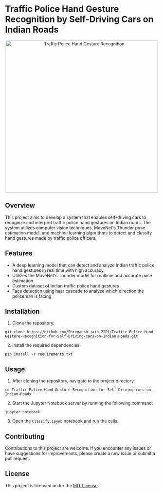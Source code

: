 # Traffic Police Hand Gesture Recognition by Self-Driving Cars on Indian Roads

<p align="center">
  <img src="https://static.toiimg.com/thumb/msid-66230198,imgsize-12837,width-400,resizemode-4/66230198.jpg" alt="Traffic Police Hand Gesture Recognition" width="500">
</p>

## Overview

This project aims to develop a system that enables self-driving cars to recognize and interpret traffic police hand gestures on Indian roads. The system utilizes computer vision techniques, MoveNet's Thunder pose estimation model, and machine learning algorithms to detect and classify hand gestures made by traffic police officers.

## Features

- A deep learning model that can detect and analyze Indian traffic police hand gestures in real time with high accuracy.
- Utilizes the MoveNet's Thunder model for realtime and accurate pose estimation
- Custom dataset of Indian traffic police hand gestures
- Face detection using haar cascade to analyze which direction the policeman is facing.

## Installation

1. Clone the repository:

``git clone https://github.com/Shreyansh-jain-2201/Traffic-Police-Hand-Gesture-Recognition-for-Self-Driving-cars-on-Indian-Roads.git``


2. Install the required dependencies:

``pip install -r requirements.txt``


## Usage

1. After cloning the repository, navigate to the project directory.

``cd Traffic-Police-Hand-Gesture-Recognition-for-Self-Driving-cars-on-Indian-Roads``

2. Start the Jupyter Notebook server by running the following command:

``jupyter notebook``

3. Open the `Classify.ipynb` notebook and run the cells.

## Contributing

Contributions to this project are welcome. If you encounter any issues or have suggestions for improvements, please create a new issue or submit a pull request.

## License

This project is licensed under the [MIT License](LICENSE).
